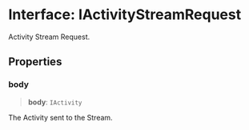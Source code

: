 # Interface: IActivityStreamRequest

Activity Stream Request.

## Properties

### body

> **body**: `IActivity`

The Activity sent to the Stream.
